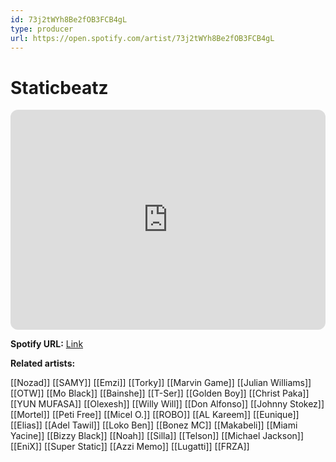 ```yaml
---
id: 73j2tWYh8Be2fOB3FCB4gL
type: producer
url: https://open.spotify.com/artist/73j2tWYh8Be2fOB3FCB4gL
---
```

# Staticbeatz

<iframe style="border-radius:12px" src="https://open.spotify.com/embed/artist/73j2tWYh8Be2fOB3FCB4gL" width="100%" height="352" frameBorder="0" allowfullscreen="" allow="autoplay; clipboard-write; encrypted-media; fullscreen; picture-in-picture" loading="lazy"></iframe>

**Spotify URL:** [Link](https://open.spotify.com/artist/73j2tWYh8Be2fOB3FCB4gL)

**Related artists:**

[[Nozad]]
[[SAMY]]
[[Emzi]]
[[Torky]]
[[Marvin Game]]
[[Julian Williams]]
[[OTW]]
[[Mo Black]]
[[Bainshe]]
[[T-Ser]]
[[Golden Boy]]
[[Christ Paka]]
[[YUN MUFASA]]
[[Olexesh]]
[[Willy Will]]
[[Don Alfonso]]
[[Johnny Stokez]]
[[Mortel]]
[[Peti Free]]
[[Micel O.]]
[[ROBO]]
[[AL Kareem]]
[[Eunique]]
[[Elias]]
[[Adel Tawil]]
[[Loko Ben]]
[[Bonez MC]]
[[Makabeli]]
[[Miami Yacine]]
[[Bizzy Black]]
[[Noah]]
[[Silla]]
[[Telson]]
[[Michael Jackson]]
[[EniX]]
[[Super Static]]
[[Azzi Memo]]
[[Lugatti]]
[[FRZA]]
